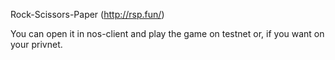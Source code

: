 Rock-Scissors-Paper (http://rsp.fun/)

You can open it in nos-client and play the game on testnet or, if you want on your privnet.